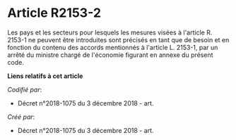 # Article R2153-2

Les pays et les secteurs pour lesquels les mesures visées à l'article R. 2153-1 ne peuvent être introduites sont précisés en
tant que de besoin et en fonction du contenu des accords mentionnés à l'article L. 2153-1, par un arrêté du ministre chargé
de l'économie figurant en annexe du présent code.

**Liens relatifs à cet article**

_Codifié par_:

  - Décret n°2018-1075 du 3 décembre 2018 - art.

_Créé par_:

  - Décret n°2018-1075 du 3 décembre 2018 - art.
